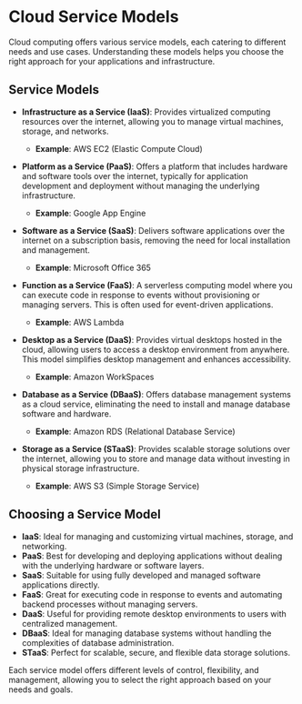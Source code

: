 # Cloud Service Models

Cloud computing offers various service models, each catering to different needs and use cases. Understanding these models helps you choose the right approach for your applications and infrastructure.

## Service Models

- **Infrastructure as a Service (IaaS)**: Provides virtualized computing resources over the internet, allowing you to manage virtual machines, storage, and networks. 
  - **Example**: AWS EC2 (Elastic Compute Cloud)

- **Platform as a Service (PaaS)**: Offers a platform that includes hardware and software tools over the internet, typically for application development and deployment without managing the underlying infrastructure.
  - **Example**: Google App Engine

- **Software as a Service (SaaS)**: Delivers software applications over the internet on a subscription basis, removing the need for local installation and management.
  - **Example**: Microsoft Office 365

- **Function as a Service (FaaS)**: A serverless computing model where you can execute code in response to events without provisioning or managing servers. This is often used for event-driven applications.
  - **Example**: AWS Lambda

- **Desktop as a Service (DaaS)**: Provides virtual desktops hosted in the cloud, allowing users to access a desktop environment from anywhere. This model simplifies desktop management and enhances accessibility.
  - **Example**: Amazon WorkSpaces

- **Database as a Service (DBaaS)**: Offers database management systems as a cloud service, eliminating the need to install and manage database software and hardware.
  - **Example**: Amazon RDS (Relational Database Service)

- **Storage as a Service (STaaS)**: Provides scalable storage solutions over the internet, allowing you to store and manage data without investing in physical storage infrastructure.
  - **Example**: AWS S3 (Simple Storage Service)

## Choosing a Service Model

- **IaaS**: Ideal for managing and customizing virtual machines, storage, and networking.
- **PaaS**: Best for developing and deploying applications without dealing with the underlying hardware or software layers.
- **SaaS**: Suitable for using fully developed and managed software applications directly.
- **FaaS**: Great for executing code in response to events and automating backend processes without managing servers.
- **DaaS**: Useful for providing remote desktop environments to users with centralized management.
- **DBaaS**: Ideal for managing database systems without handling the complexities of database administration.
- **STaaS**: Perfect for scalable, secure, and flexible data storage solutions.

Each service model offers different levels of control, flexibility, and management, allowing you to select the right approach based on your needs and goals.